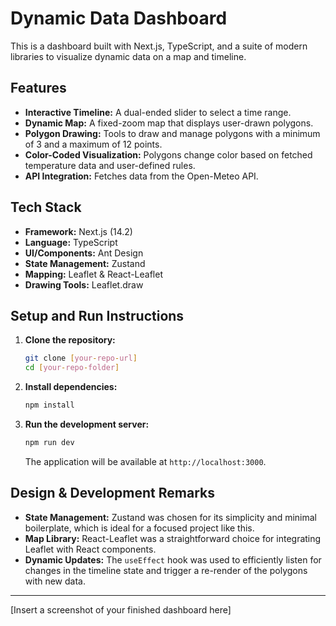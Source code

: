 # Dynamic Data Dashboard

This is a dashboard built with Next.js, TypeScript, and a suite of modern libraries to visualize dynamic data on a map and timeline.

## Features

- **Interactive Timeline:** A dual-ended slider to select a time range.
- **Dynamic Map:** A fixed-zoom map that displays user-drawn polygons.
- **Polygon Drawing:** Tools to draw and manage polygons with a minimum of 3 and a maximum of 12 points.
- **Color-Coded Visualization:** Polygons change color based on fetched temperature data and user-defined rules.
- **API Integration:** Fetches data from the Open-Meteo API.

## Tech Stack

- **Framework:** Next.js (14.2)
- **Language:** TypeScript
- **UI/Components:** Ant Design
- **State Management:** Zustand
- **Mapping:** Leaflet & React-Leaflet
- **Drawing Tools:** Leaflet.draw

## Setup and Run Instructions

1.  **Clone the repository:**
    ```bash
    git clone [your-repo-url]
    cd [your-repo-folder]
    ```

2.  **Install dependencies:**
    ```bash
    npm install
    ```

3.  **Run the development server:**
    ```bash
    npm run dev
    ```
    The application will be available at `http://localhost:3000`.

## Design & Development Remarks

- **State Management:** Zustand was chosen for its simplicity and minimal boilerplate, which is ideal for a focused project like this.
- **Map Library:** React-Leaflet was a straightforward choice for integrating Leaflet with React components.
- **Dynamic Updates:** The `useEffect` hook was used to efficiently listen for changes in the timeline state and trigger a re-render of the polygons with new data.

---
[Insert a screenshot of your finished dashboard here]